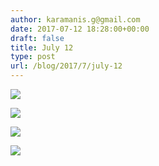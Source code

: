 ```yaml
---
author: karamanis.g@gmail.com
date: 2017-07-12 18:28:00+00:00
draft: false
title: July 12
type: post
url: /blog/2017/7/july-12
---
```




  
   ![](/images/2017-07-12-20177july-12/FullSizeRender+2.jpg)

  

  
   ![](/images/2017-07-12-20177july-12/FullSizeRender+3.jpg)

  

  
   ![](/images/2017-07-12-20177july-12/FullSizeRender+5.jpg)

  

  
   ![](/images/2017-07-12-20177july-12/FullSizeRender.jpg)

  


